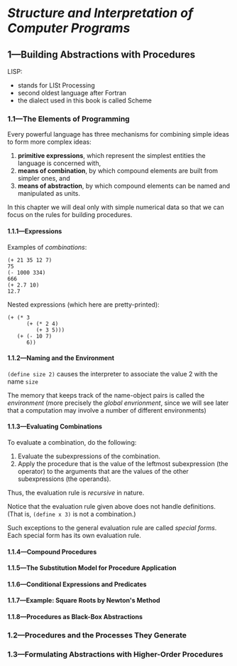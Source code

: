 # **_Structure and Interpretation of Computer Programs_**

## 1—Building Abstractions with Procedures

LISP:

- stands for LISt Processing
- second oldest language after Fortran
- the dialect used in this book is called Scheme

### 1.1—The Elements of Programming

Every powerful language has three mechanisms for combining simple ideas to form more complex ideas:

1. **primitive expressions**, which represent the simplest entities the language is concerned with,
2. **means of combination**, by which compound elements are built from simpler ones, and
3. **means of abstraction**, by which compound elements can be named and manipulated as units.

In this chapter we will deal only with simple numerical data so that we can focus on the rules for building procedures.

#### 1.1.1—Expressions

Examples of _combinations_:

```
(+ 21 35 12 7)
75
(- 1000 334)
666
(+ 2.7 10)
12.7
```

Nested expressions (which here are pretty-printed):

```
(+ (* 3
      (+ (* 2 4)
         (+ 3 5)))
   (+ (- 10 7)
      6))
```

#### 1.1.2—Naming and the Environment

`(define size 2)` causes the interpreter to associate the value 2 with the name `size`

The memory that keeps track of the name-object pairs is called the _environment_ (more precisely the _global envrionment_, since we will see later that a computation may involve a number of different environments)

#### 1.1.3—Evaluating Combinations

To evaluate a combination, do the following:

1. Evaluate the subexpressions of the combination.
2. Apply the procedure that is the value of the leftmost subexpression (the operator) to the arguments that are the values of the other subexpressions (the operands).

Thus, the evaluation rule is _recursive_ in nature.

Notice that the evaluation rule given above does not handle definitions. (That is, `(define x 3)` is not a combination.)

Such exceptions to the general evaluation rule are called _special forms_. Each special form has its own evaluation rule.

#### 1.1.4—Compound Procedures

#### 1.1.5—The Substitution Model for Procedure Application

#### 1.1.6—Conditional Expressions and Predicates

#### 1.1.7—Example: Square Roots by Newton's Method

#### 1.1.8—Procedures as Black-Box Abstractions

### 1.2—Procedures and the Processes They Generate

### 1.3—Formulating Abstractions with Higher-Order Procedures

